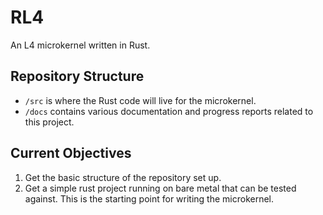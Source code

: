 # RL4
An L4 microkernel written in Rust.

## Repository Structure
- `/src` is where the Rust code will live for the microkernel.
- `/docs` contains various documentation and progress reports related to this project.

## Current Objectives
1. Get the basic structure of the repository set up.
1. Get a simple rust project running on bare metal that can be tested against. This is the starting point for writing the microkernel.
